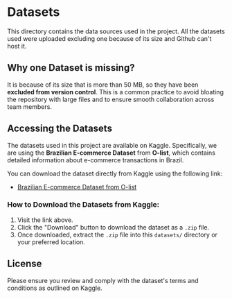 # Datasets

This directory contains the data sources used in the project. All the datasets used were uploaded excluding one because of its size and Github can't host it.

## Why one Dataset is missing?

It is because of its size that is more than 50 MB, so they have been **excluded from version control**. This is a common practice to avoid bloating the repository with large files and to ensure smooth collaboration across team members.

## Accessing the Datasets

The datasets used in this project are available on Kaggle. Specifically, we are using the **Brazilian E-commerce Dataset** from **O-list**, which contains detailed information about e-commerce transactions in Brazil.

You can download the dataset directly from Kaggle using the following link:

- [Brazilian E-commerce Dataset from O-list](https://www.kaggle.com/olistbr/brazilian-ecommerce)

### How to Download the Datasets from Kaggle:
1. Visit the link above.
2. Click the "Download" button to download the dataset as a `.zip` file.
3. Once downloaded, extract the `.zip` file into this `datasets/` directory or your preferred location.

## License

Please ensure you review and comply with the dataset's terms and conditions as outlined on Kaggle.
